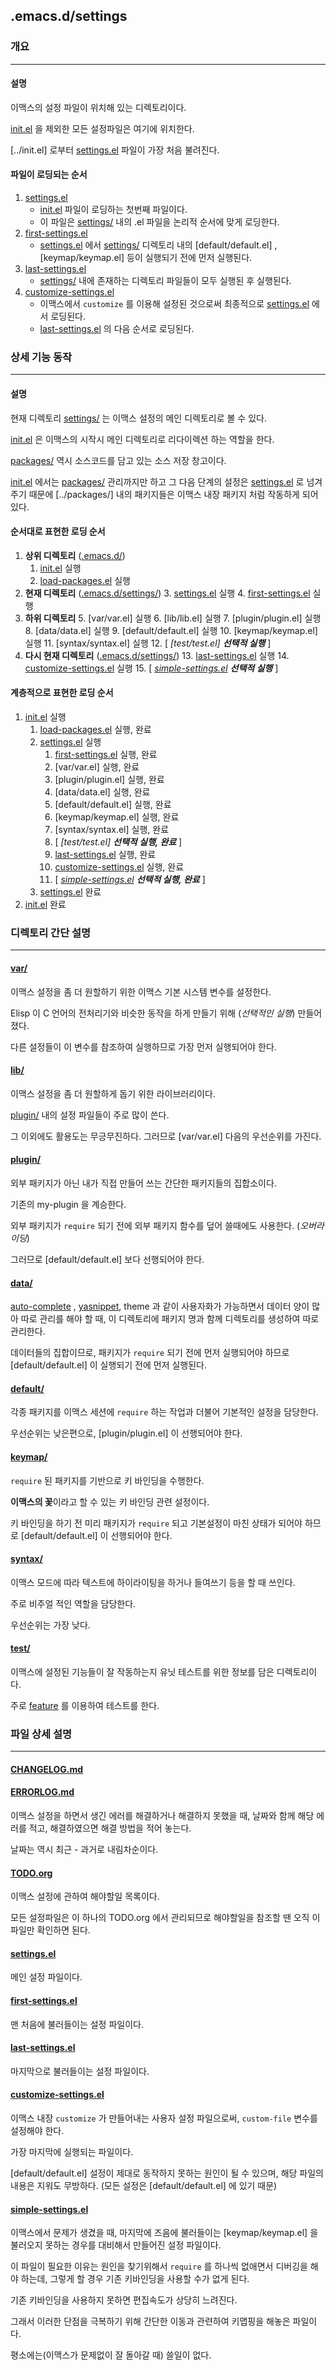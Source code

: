 ## .emacs.d/settings
### 개요
---
#### 설명
이맥스의 설정 파일이 위치해 있는 디렉토리이다.

[init.el] 을 제외한 모든 설정파일은 여기에 위치한다.

[../init.el] 로부터 [settings.el] 파일이 가장 처음 불려진다.

#### 파일이 로딩되는 순서
1. [settings.el]
   * [init.el] 파일이 로딩하는 첫번째 파일이다.
   * 이 파일은 [settings/] 내의 .el 파일을 논리적 순서에 맞게 로딩한다.
2. [first-settings.el]
   * [settings.el] 에서 [settings/] 디렉토리 내의 [default/default.el] , [keymap/keymap.el] 등이 실행되기 전에 먼저 실행된다.
3. [last-settings.el]
   * [settings/] 내에 존재하는 디렉토리 파일들이 모두 실행된 후 실행된다.
4. [customize-settings.el]
   * 이맥스에서 `customize` 를 이용해 설정된 것으로써 최종적으로 [settings.el] 에서 로딩된다.
   * [last-settings.el] 의 다음 순서로 로딩된다.

### 상세 기능 동작
---
#### 설명
현재 디렉토리 [settings/] 는 이맥스 설정의 메인 디렉토리로 볼 수 있다.

[init.el] 은 이맥스의 시작시 메인 디렉토리로 리다이렉션 하는 역할을 한다.

[packages/] 역시 소스코드를 담고 있는 소스 저장 창고이다.

[init.el] 에서는 [packages/] 관리까지만 하고 그 다음 단계의 설정은 [settings.el] 로 넘겨주기 때문에 [../packages/] 내의 패키지들은 이맥스 내장 패키지 처럼 작동하게 되어있다.

#### 순서대로 표현한 로딩 순서

1. **상위 디렉토리** ([.emacs.d/])
   1. [init.el] 실행
   2. [load-packages.el] 실행
2. **현재 디렉토리** ([.emacs.d/settings/])
   3. [settings.el] 실행
   4. [first-settings.el] 실행
3. **하위 디렉토리**
   5. [var/var.el] 실행
   6. [lib/lib.el] 실행
   7. [plugin/plugin.el] 실행
   8. [data/data.el] 실행
   9. [default/default.el] 실행
   10. [keymap/keymap.el] 실행
   11. [syntax/syntax.el] 실행
   12. \[ _[test/test.el]_ ***선택적 실행*** \]
4. **다시 현재 디렉토리** ([.emacs.d/settings/])
   13. [last-settings.el] 실행
   14. [customize-settings.el] 실행
   15. \[ _[simple-settings.el]_ ***선택적 실행*** \]

#### 계층적으로 표현한 로딩 순서

1. [init.el] 실행
   1. [load-packages.el] 실행, 완료
   2. [settings.el] 실행
	  1. [first-settings.el] 실행, 완료
	  2. [var/var.el] 실행, 완료
	  3. [plugin/plugin.el] 실행, 완료
	  4. [data/data.el] 실행, 완료
	  5. [default/default.el] 실행, 완료
	  6. [keymap/keymap.el] 실행, 완료
	  7. [syntax/syntax.el] 실행, 완료
	  8. \[ _[test/test.el]_ ***선택적 실행, 완료*** \]
	  9. [last-settings.el] 실행, 완료
	  10. [customize-settings.el] 실행, 완료
	  11. \[ _[simple-settings.el]_ ***선택적 실행, 완료*** \]
   3. [settings.el] 완료
2. [init.el] 완료

### 디렉토리 간단 설명
---
#### [var/]
이맥스 설정을 좀 더 원할하기 위한 이맥스 기본 시스템 변수를 설정한다.

Elisp 이 C 언어의 전처리기와 비슷한 동작을 하게 만들기 위해 (*선택적인 실행*) 만들어 졌다.

다른 설정들이 이 변수를 참조하여 실행하므로 가장 먼저 실행되어야 한다.

#### [lib/]
이맥스 설정을 좀 더 원할하게 돕기 위한 라이브러리이다.

[plugin/] 내의 설정 파일들이 주로 많이 쓴다.

그 이외에도 활용도는 무긍무진하다. 그러므로 [var/var.el] 다음의 우선순위를 가진다.

#### [plugin/]
외부 패키지가 아닌 내가 직접 만들어 쓰는 간단한 패키지들의 집합소이다.

기존의 my-plugin 을 계승한다.

외부 패키지가 `require` 되기 전에 외부 패키지 함수를 덮어 쓸때에도 사용한다. (*오버라이딩*)

그러므로 [default/default.el] 보다 선행되어야 한다.

#### [data/]
[auto-complete] , [yasnippet], theme 과 같이 사용자화가 가능하면서 데이터 양이 많아 따로 관리를 해야 할 때, 이 디렉토리에 패키지 명과 함께 디렉토리를 생성하여 따로 관리한다.

데이터들의 집합이므로, 패키지가 `require` 되기 전에 먼저 실행되어야 하므로 [default/default.el] 이 실행되기 전에 먼저 실행된다.

#### [default/]
각종 패키지를 이맥스 세션에 `require` 하는 작업과 더불어 기본적인 설정을 담당한다.

우선순위는 낮은편으로, [plugin/plugin.el] 이 선행되어야 한다.

#### [keymap/]
`require` 된 패키지를 기반으로 키 바인딩을 수행한다.

**이맥스의 꽃**이라고 할 수 있는 키 바인딩 관련 설정이다.

키 바인딩을 하기 전 미리 패키지가 `require` 되고 기본설정이 마친 상태가 되어야 하므로 [default/default.el] 이 선행되어야 한다.

#### [syntax/]
이맥스 모드에 따라 텍스트에 하이라이팅을 하거나 들여쓰기 등을 할 때 쓰인다.

주로 비주얼 적인 역할을 담당한다.

우선순위는 가장 낮다.

#### [test/]
이맥스에 설정된 기능들이 잘 작동하는지 유닛 테스트를 위한 정보를 담은 디렉토리이다.

주로 [feature] 를 이용하여 테스트를 한다.

### 파일 상세 설명
---
#### [CHANGELOG.md]

#### [ERRORLOG.md]
이맥스 설정을 하면서 생긴 에러를 해결하거나 해결하지 못했을 때, 날짜와 함께 해당 에러를 적고, 해결하였으면 해결 방법을 적어 놓는다.

날짜는 역시 최근 - 과거로 내림차순이다.

#### [TODO.org]
이맥스 설정에 관하여 해야할일 목록이다.

모든 설정파일은 이 하나의 TODO.org 에서 관리되므로 해야할일을 참조할 땐 오직 이 파일만 확인하면 된다.

#### [settings.el]
메인 설정 파일이다.

#### [first-settings.el]
맨 처음에 불러들이는 설정 파일이다.

#### [last-settings.el]
마지막으로 불러들이는 설정 파일이다.

#### [customize-settings.el]
이맥스 내장 `customize` 가 만들어내는 사용자 설정 파일으로써, `custom-file` 변수를 설정해야 한다.

가장 마지막에 실행되는 파일이다.

[default/default.el] 설정이 제대로 동작하지 못하는 원인이 될 수 있으며, 해당 파일의 내용은 지워도 무방하다. (모든 설정은 [default/default.el] 에 있기 때문)

#### [simple-settings.el]
이맥스에서 문제가 생겼을 때, 마지막에 즈음에 불러들이는 [keymap/keymap.el] 을 불러오지 못하는 경우를 대비해서 만들어진 설정 파일이다.

이 파일이 필요한 이유는 원인을 찾기위해서 `require` 를 하나씩 없애면서 디버깅을 해야 하는데, 그렇게 할 경우 기존 키바인딩을 사용할 수가 없게 된다.

기존 키바인딩을 사용하지 못하면 편집속도가 상당히 느려진다.

그래서 이러한 단점을 극복하기 위해 간단한 이동과 관련하여 키맵핑을 해놓은 파일이다.

평소에는(이맥스가 문제없이 잘 돌아갈 때) 쓸일이 없다.

<!-- 내부 링크 -->
<!-- 상대 경로 정보 -->
<!-- 상위 디렉토리 정보 -->
[caches/]: ../caches
[packages/]: ../packages
[documents/]: ../documents
[settings/]: ../settings

<!-- 상위 파일 정보 -->
[../README.md]: ../README.md
[init.el]: ../init.el
[search.sh]: ../serach.sh
[load-packages.el]: ../packages/load-packages.el

<!-- 현재 디렉토리 정보 -->
[data/]: data
[default/]: default
[keymap/]: keymap
[lib/]: lib
[plugin/]: plugin
[syntax/]: syntax
[test/]: test
[var/]: var

<!-- 현재 파일 정보 -->
[CHANGELOG.md]: CHANGELOG.md
[ERRORLOG.md]: ERRORLOG.md
[README.md]: README.md
[TODO.org]: TODO.org
[settings.el]: settings.el
[first-settings.el]: first-settings.el
[last-settings.el]: last-settings.el
[customize-settings.el]: customize-settings.el
[simple-settings.el]: simple-settings.el

<!-- 하위 디렉토리 정보 -->

<!-- 하위 파일 정보 -->
[data.el]: data/data.el
[data/README.md]: data/README.md
[default.el]: default/default.el
[default/README.md]: default/README.md
[keymap.el]: keymap/keymap.el
[keymap/README.md]: keymap/README.md
[lib.el]: lib/lib.el
[lib/README.md]: lib/README.md
[plugin.el]: plugin/plugin.el
[plugin/README.md]: plugin/README.md
[syntax.el]: syntax/syntax.el
[syntax/README.md]: syntax/README.md
[test.el]: test/test.el
[test/README.md]: test/README.md
[var.el]: var/var.el
[var/README.md]: var/README.md

<!-- 절대 경로 -->
[.emacs.d/]: ../
[.emacs.d/settings/]: ../settings

<!-- 외부 링크 -->
<!-- Github -->
[auto-complete]: https://github.com/auto-complete/auto-complete
[yasnippet]: https://github.com/capitaomorte/yasnippet
[feature]: https://github.com/michaelklishin/cucumber.el
